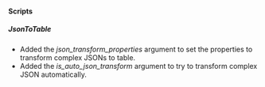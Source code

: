 
#### Scripts
##### JsonToTable
- Added the *json_transform_properties* argument to set the properties to transform complex JSONs to table.
- Added the *is_auto_json_transform* argument to try to transform complex JSON automatically.
